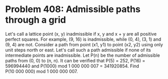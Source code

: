 # Problem 408: Admissible paths through a grid
Let's call a lattice point (x, y) inadmissible if x, y and x + y are all
positive perfect squares. For example, (9, 16) is inadmissible, while
(0, 4), (3, 1) and (9, 4) are not. Consider a path from point (x1, y1)
to point (x2, y2) using only unit steps north or east. Let's call such a
path admissible if none of its intermediate points are inadmissible. Let
P(n) be the number of admissible paths from (0, 0) to (n, n). It can be
verified that P(5) = 252, P(16) = 596994440 and P(1000) mod
1 000 000 007 = 341920854. Find P(10 000 000) mod 1 000 000 007.
